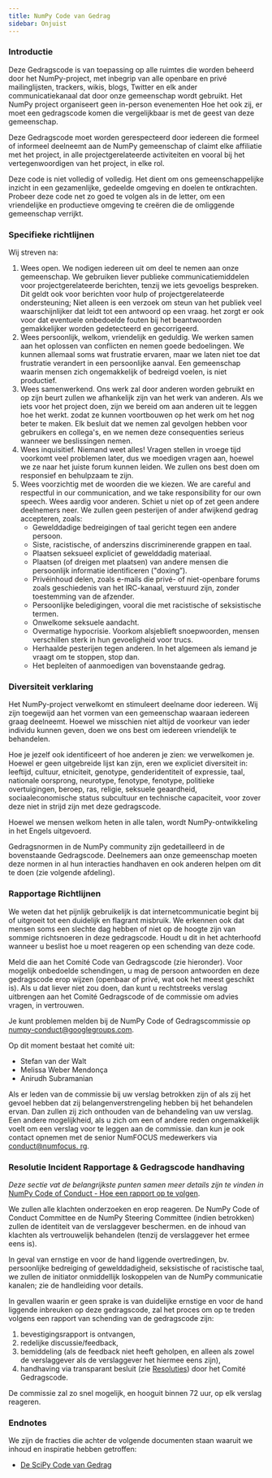 ```yaml
---
title: NumPy Code van Gedrag
sidebar: Onjuist
---
```


### Introductie

Deze Gedragscode is van toepassing op alle ruimtes die worden beheerd door het NumPy-project, met inbegrip van alle openbare en privé mailinglijsten, trackers, wikis, blogs, Twitter en elk ander communicatiekanaal dat door onze gemeenschap wordt gebruikt. Het NumPy project organiseert geen in-person evenementen Hoe het ook zij, er moet een gedragscode komen die vergelijkbaar is met de geest van deze gemeenschap.

Deze Gedragscode moet worden gerespecteerd door iedereen die formeel of informeel deelneemt aan de NumPy gemeenschap of claimt elke affiliatie met het project, in alle projectgerelateerde activiteiten en vooral bij het vertegenwoordigen van het project, in elke rol.

Deze code is niet volledig of volledig. Het dient om ons gemeenschappelijke inzicht in een gezamenlijke, gedeelde omgeving en doelen te ontkrachten. Probeer deze code net zo goed te volgen als in de letter, om een vriendelijke en productieve omgeving te creëren die de omliggende gemeenschap verrijkt.

### Specifieke richtlijnen

Wij streven na:

1. Wees open. We nodigen iedereen uit om deel te nemen aan onze gemeenschap. We gebruiken liever publieke communicatiemiddelen voor projectgerelateerde berichten, tenzij we iets gevoeligs bespreken. Dit geldt ook voor berichten voor hulp of projectgerelateerde ondersteuning; Niet alleen is een verzoek om steun van het publiek veel waarschijnlijker dat leidt tot een antwoord op een vraag. het zorgt er ook voor dat eventuele onbedoelde fouten bij het beantwoorden gemakkelijker worden gedetecteerd en gecorrigeerd.
2. Wees persoonlijk, welkom, vriendelijk en geduldig. We werken samen aan het oplossen van conflicten en nemen goede bedoelingen. We kunnen allemaal soms wat frustratie ervaren, maar we laten niet toe dat frustratie verandert in een persoonlijke aanval. Een gemeenschap waarin mensen zich ongemakkelijk of bedreigd voelen, is niet productief.
3. Wees samenwerkend. Ons werk zal door anderen worden gebruikt en op zijn beurt zullen we afhankelijk zijn van het werk van anderen. Als we iets voor het project doen, zijn we bereid om aan anderen uit te leggen hoe het werkt. zodat ze kunnen voortbouwen op het werk om het nog beter te maken. Elk besluit dat we nemen zal gevolgen hebben voor gebruikers en collega's, en we nemen deze consequenties serieus wanneer we beslissingen nemen.
4. Wees inquisitief. Niemand weet alles! Vragen stellen in vroege tijd voorkomt veel problemen later, dus we moedigen vragen aan, hoewel we ze naar het juiste forum kunnen leiden. We zullen ons best doen om responsief en behulpzaam te zijn.
5. Wees voorzichtig met de woorden die we kiezen. We are careful and respectful in our communication, and we take responsibility for our own speech. Wees aardig voor anderen. Schiet u niet op of zet geen andere deelnemers neer. We zullen geen pesterijen of ander afwijkend gedrag accepteren, zoals:
    * Gewelddadige bedreigingen of taal gericht tegen een andere persoon.
    * Siste, racistische, of anderszins discriminerende grappen en taal.
    * Plaatsen seksueel expliciet of gewelddadig materiaal.
    * Plaatsen (of dreigen met plaatsen) van andere mensen die persoonlijk informatie identificeren ("doxing”).
    * Privéinhoud delen, zoals e-mails die privé- of niet-openbare forums zoals geschiedenis van het IRC-kanaal, verstuurd zijn, zonder toestemming van de afzender.
    * Persoonlijke beledigingen, vooral die met racistische of seksistische termen.
    * Onwelkome seksuele aandacht.
    * Overmatige hypocrisie. Voorkom alsjeblieft snoepwoorden, mensen verschillen sterk in hun gevoeligheid voor trucs.
    * Herhaalde pesterijen tegen anderen. In het algemeen als iemand je vraagt om te stoppen, stop dan.
    * Het bepleiten of aanmoedigen van bovenstaande gedrag.

### Diversiteit verklaring

Het NumPy-project verwelkomt en stimuleert deelname door iedereen. Wij zijn toegewijd aan het vormen van een gemeenschap waaraan iedereen graag deelneemt. Hoewel we misschien niet altijd de voorkeur van ieder individu kunnen geven, doen we ons best om iedereen vriendelijk te behandelen.

Hoe je jezelf ook identificeert of hoe anderen je zien: we verwelkomen je. Hoewel er geen uitgebreide lijst kan zijn, eren we expliciet diversiteit in: leeftijd, cultuur, etniciteit, genotype, genderidentiteit of expressie, taal, nationale oorsprong, neurotype, fenotype, fenotype, politieke overtuigingen, beroep, ras, religie, seksuele geaardheid, sociaaleconomische status subcultuur en technische capaciteit, voor zover deze niet in strijd zijn met deze gedragscode.

Hoewel we mensen welkom heten in alle talen, wordt NumPy-ontwikkeling in het Engels uitgevoerd.

Gedragsnormen in de NumPy community zijn gedetailleerd in de bovenstaande Gedragscode. Deelnemers aan onze gemeenschap moeten deze normen in al hun interacties handhaven en ook anderen helpen om dit te doen (zie volgende afdeling).

### Rapportage Richtlijnen

We weten dat het pijnlijk gebruikelijk is dat internetcommunicatie begint bij of uitgroeit tot een duidelijk en flagrant misbruik. We erkennen ook dat mensen soms een slechte dag hebben of niet op de hoogte zijn van sommige richtsnoeren in deze gedragscode. Houdt u dit in het achterhoofd wanneer u beslist hoe u moet reageren op een schending van deze code.

Meld die aan het Comité Code van Gedragscode (zie hieronder). Voor mogelijk onbedoelde schendingen, u mag de persoon antwoorden en deze gedragscode erop wijzen (openbaar of privé, wat ook het meest geschikt is). Als u dat liever niet zou doen, dan kunt u rechtstreeks verslag uitbrengen aan het Comité Gedragscode of de commissie om advies vragen, in vertrouwen.

Je kunt problemen melden bij de NumPy Code of Gedragscommissie op numpy-conduct@googlegroups.com.

Op dit moment bestaat het comité uit:

* Stefan van der Walt
* Melissa Weber Mendonça
* Anirudh Subramanian

Als er leden van de commissie bij uw verslag betrokken zijn of als zij het gevoel hebben dat zij belangenverstrengeling hebben bij het behandelen ervan. Dan zullen zij zich onthouden van de behandeling van uw verslag. Een andere mogelijkheid, als u zich om een of andere reden ongemakkelijk voelt om een verslag voor te leggen aan de commissie. dan kun je ook contact opnemen met de senior NumFOCUS medewerkers via [conduct@numfocus. rg](https://numfocus.org/code-of-conduct#persons-responsible).

### Resolutie Incident Rapportage & Gedragscode handhaving

_Deze sectie vat de belangrijkste punten samen meer details zijn te vinden in_ [NumPy Code of Conduct - Hoe een rapport op te volgen](/report-handling-manual).

We zullen alle klachten onderzoeken en erop reageren. De NumPy Code of Conduct Committee en de NumPy Steering Committee (indien betrokken) zullen de identiteit van de verslaggever beschermen. en de inhoud van klachten als vertrouwelijk behandelen (tenzij de verslaggever het ermee eens is).

In geval van ernstige en voor de hand liggende overtredingen, bv. persoonlijke bedreiging of gewelddadigheid, seksistische of racistische taal, we zullen de initiator onmiddellijk loskoppelen van de NumPy communicatie kanalen; zie de handleiding voor details.

In gevallen waarin er geen sprake is van duidelijke ernstige en voor de hand liggende inbreuken op deze gedragscode, zal het proces om op te treden volgens een rapport van schending van de gedragscode zijn:

1. bevestigingsrapport is ontvangen,
2. redelijke discussie/feedback,
3. bemiddeling (als de feedback niet heeft geholpen, en alleen als zowel de verslaggever als de verslaggever het hiermee eens zijn),
4. handhaving via transparant besluit (zie [Resoluties](/report-handling-manual#resolutions)) door het Comité Gedragscode.

De commissie zal zo snel mogelijk, en hooguit binnen 72 uur, op elk verslag reageren.

### Endnotes

We zijn de fracties die achter de volgende documenten staan waaruit we inhoud en inspiratie hebben getroffen:

- [De SciPy Code van Gedrag](https://docs.scipy.org/doc/scipy/reference/dev/conduct/code_of_conduct.html)
